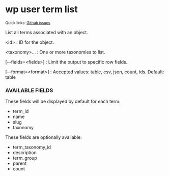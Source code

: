 # wp user term list

<small>Quick links: <a href="https://github.com/wp-cli/wp-cli/issues?q=is%3Aopen+label%3Acommand%3Auser-term-list+sort%3Aupdated-desc">Github issues</a></small>

List all terms associated with an object.

&lt;id&gt;
: ID for the object.

&lt;taxonomy&gt;...
: One or more taxonomies to list.

[\--fields=&lt;fields&gt;]
: Limit the output to specific row fields.

[\--format=&lt;format&gt;]
: Accepted values: table, csv, json, count, ids. Default: table

### AVAILABLE FIELDS

These fields will be displayed by default for each term:

* term_id
* name
* slug
* taxonomy

These fields are optionally available:

* term_taxonomy_id
* description
* term_group
* parent
* count



